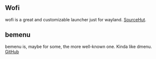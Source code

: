 ## Wofi

wofi is a great and customizable launcher just for wayland.
[SourceHut](https://hg.sr.ht/~scoopta/wofi).

## bemenu

bemenu is, maybe for some, the more well-known one. Kinda like dmenu.
[GitHub](https://github.com/Cloudef/bemenu)
